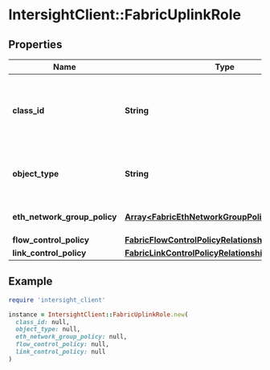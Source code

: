 # IntersightClient::FabricUplinkRole

## Properties

| Name | Type | Description | Notes |
| ---- | ---- | ----------- | ----- |
| **class_id** | **String** | The fully-qualified name of the instantiated, concrete type. This property is used as a discriminator to identify the type of the payload when marshaling and unmarshaling data. | [default to &#39;fabric.UplinkRole&#39;] |
| **object_type** | **String** | The fully-qualified name of the instantiated, concrete type. The value should be the same as the &#39;ClassId&#39; property. | [default to &#39;fabric.UplinkRole&#39;] |
| **eth_network_group_policy** | [**Array&lt;FabricEthNetworkGroupPolicyRelationship&gt;**](FabricEthNetworkGroupPolicyRelationship.md) | An array of relationships to fabricEthNetworkGroupPolicy resources. | [optional] |
| **flow_control_policy** | [**FabricFlowControlPolicyRelationship**](FabricFlowControlPolicyRelationship.md) |  | [optional] |
| **link_control_policy** | [**FabricLinkControlPolicyRelationship**](FabricLinkControlPolicyRelationship.md) |  | [optional] |

## Example

```ruby
require 'intersight_client'

instance = IntersightClient::FabricUplinkRole.new(
  class_id: null,
  object_type: null,
  eth_network_group_policy: null,
  flow_control_policy: null,
  link_control_policy: null
)
```

